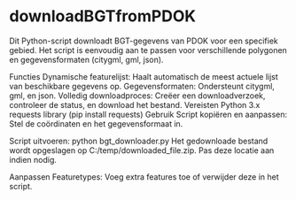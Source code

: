 # downloadBGTfromPDOK
Dit Python-script downloadt BGT-gegevens van PDOK voor een specifiek gebied. Het script is eenvoudig aan te passen voor verschillende polygonen en gegevensformaten (citygml, gml, json).

Functies
Dynamische featurelijst: Haalt automatisch de meest actuele lijst van beschikbare gegevens op.
Gegevensformaten: Ondersteunt citygml, gml, en json.
Volledig downloadproces: Creëer een downloadverzoek, controleer de status, en download het bestand.
Vereisten
Python 3.x
requests library (pip install requests)
Gebruik
Script kopiëren en aanpassen: Stel de coördinaten en het gegevensformaat in.

Script uitvoeren:
python bgt_downloader.py
Het gedownloade bestand wordt opgeslagen op C:/temp/downloaded_file.zip. Pas deze locatie aan indien nodig.

Aanpassen
Featuretypes: Voeg extra features toe of verwijder deze in het script.

